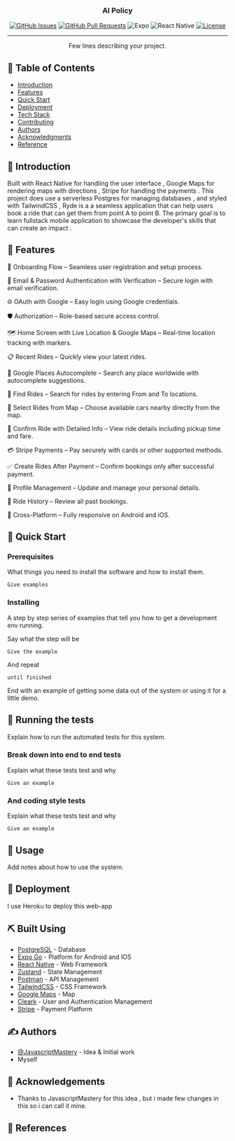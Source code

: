 <p align="center">
 
</p>

<h3 align="center">AI Policy </h3>

<div align="center">

  
  [![GitHub Issues](https://img.shields.io/github/issues/kylelobo/The-Documentation-Compendium.svg)](https://github.com/JuneshK/uber-clone/issues)
  [![GitHub Pull Requests](https://img.shields.io/github/issues-pr/kylelobo/The-Documentation-Compendium.svg)](https://github.com/JuneshK/uber-clone/pulls)
  ![Expo](https://img.shields.io/badge/Expo-49.0.0-blue)
  ![React Native](https://img.shields.io/badge/React%20Native-0.79-brightgreen)
  [![License](https://img.shields.io/badge/license-MIT-blue.svg)](/LICENSE)

</div>

---

<p align="center"> Few lines describing your project.
    <br> 
</p>

## 📝 Table of Contents
- [Introduction](#introduction)
- [Features](#features)
- [Quick Start](#quickstart)
- [Deployment](#deployment)
- [Tech Stack](#techstack)
- [Contributing](../CONTRIBUTING.md)
- [Authors](#authors)
- [Acknowledgments](#acknowledgement)
- [Reference](#reference)

## 🧐 Introduction <a name = "introduction"></a>
Built with React Native for handling the user interface , Google Maps for rendering maps with directions , Stripe for handling the payments . This project does use a serverless Postgres for managing databases , and styled with TailwindCSS , Ryde is a a seamless application that can help users book a ride that can get them from point A to point B. The primary goal is to learn fullstack mobile application to showcase the developer's skills that can create an impact . 

## 🏁 Features <a name = "features"></a>

🚀 Onboarding Flow – Seamless user registration and setup process.

🔐 Email & Password Authentication with Verification – Secure login with email verification.

🌐 OAuth with Google – Easy login using Google credentials.

🛡️ Authorization – Role-based secure access control.

🗺️ Home Screen with Live Location & Google Maps – Real-time location tracking with markers.

📋 Recent Rides – Quickly view your latest rides.

🔎 Google Places Autocomplete – Search any place worldwide with autocomplete suggestions.

🚗 Find Rides – Search for rides by entering From and To locations.

📍 Select Rides from Map – Choose available cars nearby directly from the map.

📑 Confirm Ride with Detailed Info – View ride details including pickup time and fare.

💳 Stripe Payments – Pay securely with cards or other supported methods.

✅ Create Rides After Payment – Confirm bookings only after successful payment.

👤 Profile Management – Update and manage your personal details.

📜 Ride History – Review all past bookings.

📱 Cross-Platform – Fully responsive on Android and iOS.

## <a name="quick-start">🤸 Quick Start</a>

### Prerequisites
What things you need to install the software and how to install them.

```
Give examples
```

### Installing
A step by step series of examples that tell you how to get a development env running.

Say what the step will be

```
Give the example
```

And repeat

```
until finished
```

End with an example of getting some data out of the system or using it for a little demo.

## 🔧 Running the tests <a name = "tests"></a>
Explain how to run the automated tests for this system.

### Break down into end to end tests
Explain what these tests test and why

```
Give an example
```

### And coding style tests
Explain what these tests test and why

```
Give an example
```

## 🎈 Usage <a name="usage"></a>
Add notes about how to use the system.

## 🚀 Deployment <a name = "deployment"></a>
I use Heroku to deploy this web-app

## ⛏️ Built Using <a name = "built_using"></a>
- [PostgreSQL](https://www.postgresql.org/) - Database
- [Expo Go](https://expo.dev/go) - Platform for Android and IOS
- [React Native](https://reactnative.dev/) - Web Framework
- [Zustand](https://zustand.docs.pmnd.rs/getting-started/introduction) - State Management
- [Postman](https://www.postman.com/) - API Management
- [TailwindCSS](https://tailwindcss.com/) - CSS Framework
- [Google Maps](https://www.google.com/maps) - Map
- [Cleark](https://clerk.com/) - User and Authentication Management
- [Stripe](https://stripe.com/en-my) - Payment Platform 

## ✍️ Authors <a name = "authors"></a>
- [@JavascriptMastery](https://github.com/adrianhajdin) - Idea & Initial work
- Myself

## 🎉 Acknowledgements <a name = "acknowledgement"></a>
- Thanks to JavascriptMastery for this idea , but i made few changes in this so i can call it mine.
  
## 🎉 References<a name = "reference"></a>
